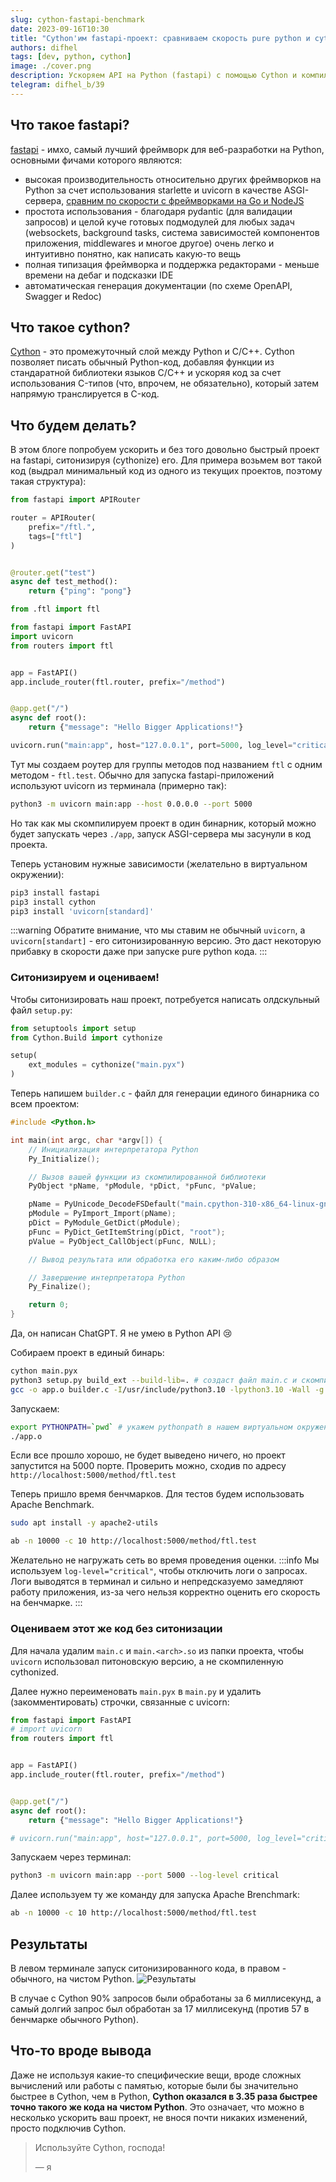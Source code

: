 ```yaml
---
slug: cython-fastapi-benchmark
date: 2023-09-16T10:30
title: "Cython'им fastapi-проект: сравниваем скорость pure python и cython имплементаций"
authors: difhel
tags: [dev, python, cython]
image: ./cover.png 
description: Ускоряем API на Python (fastapi) с помощью Cython и компилируем его в единый бинарник
telegram: difhel_b/39
---
```

<!-- truncate -->
## Что такое fastapi?
[fastapi](https://fastapi.tiangolo.com/) - имхо, самый лучший фреймворк для веб-разработки на Python, основными фичами которого являются:
- высокая производительность относительно других фреймворков на Python за счет использования starlette и uvicorn в качестве ASGI-сервера, [сравним по скорости с фреймворками на Go и NodeJS](https://fastapi.tiangolo.com/benchmarks/)
- простота использования - благодаря pydantic (для валидации запросов) и целой куче готовых подмодулей для любых задач (websockets, background tasks, система зависимостей компонентов приложения, middlewares и многое другое) очень легко и интуитивно понятно, как написать какую-то вещь
- полная типизация фреймворка и поддержка редакторами - меньше времени на дебаг и подсказки IDE
- автоматическая генерация документации (по схеме OpenAPI, Swagger и Redoc)

## Что такое cython?
[Cython](https://cython.org/) - это промежуточный слой между Python и C/C++. Cython позволяет писать обычный Python-код, добавляя функции из стандаратной библиотеки языков C/C++ и ускоряя код за счет использования C-типов (что, впрочем, не обязательно), который затем напрямую транслируется в C-код.


## Что будем делать?
В этом блоге попробуем ускорить и без того довольно быстрый проект на fastapi, ситонизируя (cythonize) его.
Для примера возьмем вот такой код (выдрал минимальный код из одного из текущих проектов, поэтому такая структура):

```py title="routes/ftl/ftl.py"
from fastapi import APIRouter

router = APIRouter(
    prefix="/ftl.",
    tags=["ftl"]
)


@router.get("test")
async def test_method():
    return {"ping": "pong"}
```

```py title="routes/__init__.py"
from .ftl import ftl
```

```py title="main.pyx"
from fastapi import FastAPI
import uvicorn
from routers import ftl


app = FastAPI()
app.include_router(ftl.router, prefix="/method")


@app.get("/")
async def root():
    return {"message": "Hello Bigger Applications!"}

uvicorn.run("main:app", host="127.0.0.1", port=5000, log_level="critical")
```

Тут мы создаем роутер для группы методов под названием `ftl` с одним методом - `ftl.test`.
Обычно для запуска fastapi-приложений используют uvicorn из терминала (примерно так):
```bash
python3 -m uvicorn main:app --host 0.0.0.0 --port 5000
```
Но так как мы скомпилируем проект в один бинарник, который можно будет запускать через `./app`, запуск ASGI-сервера мы засунули в код проекта.

Теперь установим нужные зависимости (желательно в виртуальном окружении):
```bash
pip3 install fastapi
pip3 install cython
pip3 install 'uvicorn[standard]'
```
:::warning
Обратите внимание, что мы ставим не обычный `uvicorn`, а `uvicorn[standart]` - его ситонизированную версию. Это даст некоторую прибавку в скорости даже при запуске pure python кода.
:::

### Ситонизируем и оцениваем!

Чтобы ситонизировать наш проект, потребуется написать олдскульный файл `setup.py`:
```py title="setup.py"
from setuptools import setup
from Cython.Build import cythonize

setup(
    ext_modules = cythonize("main.pyx")
)
```
Теперь напишем `builder.c` - файл для генерации единого бинарника со всем проектом:

```c title="builder.c"
#include <Python.h>

int main(int argc, char *argv[]) {
    // Инициализация интерпретатора Python
    Py_Initialize();

    // Вызов вашей функции из скомпилированной библиотеки
    PyObject *pName, *pModule, *pDict, *pFunc, *pValue;

    pName = PyUnicode_DecodeFSDefault("main.cpython-310-x86_64-linux-gnu");
    pModule = PyImport_Import(pName);
    pDict = PyModule_GetDict(pModule);
    pFunc = PyDict_GetItemString(pDict, "root");
    pValue = PyObject_CallObject(pFunc, NULL);

    // Вывод результата или обработка его каким-либо образом

    // Завершение интерпретатора Python
    Py_Finalize();

    return 0;
}
```
Да, он написан ChatGPT. Я не умею в Python API 😢

Собираем проект в единый бинарь:
```bash
cython main.pyx
python3 setup.py build_ext --build-lib=. # создаст файл main.c и скомпилит его в .so
gcc -o app.o builder.c -I/usr/include/python3.10 -lpython3.10 -Wall -g # компилим main.c в обычный бинарь (.o)
```

Запускаем:
```bash
export PYTHONPATH=`pwd` # укажем pythonpath в нашем виртуальном окружении
./app.o
```

Если все прошло хорошо, не будет выведено ничего, но проект запустится на 5000 порте. Проверить можно, сходив по адресу `http://localhost:5000/method/ftl.test`

Теперь пришло время бенчмарков. Для тестов будем использовать Apache Benchmark.
```bash
sudo apt install -y apache2-utils
```

```bash
ab -n 10000 -c 10 http://localhost:5000/method/ftl.test
```
Желательно не нагружать сеть во время проведения оценки.
:::info
Мы используем `log-level="critical"`, чтобы отключить логи о запросах. Логи выводятся в терминал и сильно и непредсказуемо замедляют работу приложения, из-за чего нельзя корректно оценить его скорость на бенчмарке.
:::

### Оцениваем этот же код без ситонизации
Для начала удалим `main.c` и `main.<arch>.so` из папки проекта, чтобы `uvicorn` использовал питоновскую версию, а не скомпиленную cythonized.

Далее нужно переименовать `main.pyx` в `main.py` и удалить (закомментировать) строчки, связанные с uvicorn:
```py title="main.py"
from fastapi import FastAPI
# import uvicorn
from routers import ftl


app = FastAPI()
app.include_router(ftl.router, prefix="/method")


@app.get("/")
async def root():
    return {"message": "Hello Bigger Applications!"}

# uvicorn.run("main:app", host="127.0.0.1", port=5000, log_level="critical")
```

Запускаем через терминал:
```bash
python3 -m uvicorn main:app --port 5000 --log-level critical
```

Далее используем ту же команду для запуска Apache Brenchmark:
```bash
ab -n 10000 -c 10 http://localhost:5000/method/ftl.test
```

## Результаты
В левом терминале запуск ситонизированного кода, в правом - обычного, на чистом Python.
![Результаты](./table.png)

В случае с Cython 90% запросов были обработаны за 6 миллисекунд, а самый долгий запрос был обработан за 17 миллисекунд (против 57 в бенчмарке обычного Python).

## Что-то вроде вывода
Даже не используя какие-то специфические вещи, вроде сложных вычислений или работы с памятью, которые были бы значительно быстрее в Cython, чем в Python, **Cython оказался в 3.35 раза быстрее точно такого же кода на чистом Python**. Это означает, что можно в несколько ускорить ваш проект, не внося почти никаких изменений, просто подключив Cython.

> Используйте Cython, господа!
>
> — я